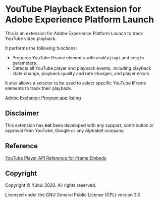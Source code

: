 # YouTube Playback Extension for Adobe Experience Platform Launch

This is an extension for Adobe Experience Platform Launch to track YouTube video playback.

It performs the following functions:

- Prepares YouTube IFrame elements with `enablejsapi` and `origin` parameters.
- Detects all YouTube player and playback events, including playback state change, playback quality and rate changes, and player errors.

It also allows a selector to be used to select specific YouTube IFrame elements to track their playback.

[Adobe Exchange Program app listing](https://exchange.adobe.com/experiencecloud.details.104160.youtube-playback-tracking.html)

## Disclaimer

This extension has **not** been developed with any support, contribution or approval from YouTube, Google or any Alphabet company.

## Reference

[YouTube Player API Reference for iframe Embeds](https://developers.google.com/youtube/iframe_api_reference)

## Copyright

Copyright &copy; Yuhui 2020. All rights reserved.

Licensed under the GNU General Public License (GPL) version 3.0.